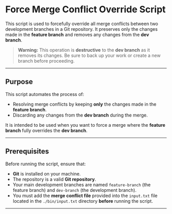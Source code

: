 # Force Merge Conflict Override Script

This script is used to forcefully override all merge conflicts between two development branches in a Git repository. It preserves only the changes made in the **feature branch** and removes any changes from the **dev branch**.

> **Warning:** This operation is **destructive** to the **dev branch** as it removes its changes. Be sure to back up your work or create a new branch before proceeding.

---

## Purpose

This script automates the process of:

- Resolving merge conflicts by keeping **only** the changes made in the **feature branch**.
- Discarding any changes from the **dev branch** during the merge.

It is intended to be used when you want to force a merge where the **feature branch** fully overrides the **dev branch**.

---

## Prerequisites

Before running the script, ensure that:

- **Git** is installed on your machine.
- The repository is a valid **Git repository**.
- Your main development branches are named `feature-branch` (the feature branch) and `dev-branch` (the development branch).
- You must add the **merge conflict file** provided into the `input.txt` file located in the `./bin/input.txt` directory **before** running the script.

---


